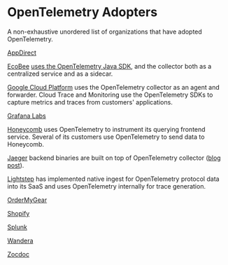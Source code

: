 # OpenTelemetry Adopters

A non-exhaustive unordered list of organizations that have adopted OpenTelemetry.

[AppDirect](https://www.appdirect.com/)

[EcoBee](https://www.ecobee.com/) [uses the OpenTelemetry Java SDK](https://www.honeycomb.io/blog/bees-working-together-how-ecobees-engineers-adopted-honeycomb/), and the collector both as a centralized service and as a sidecar.

[Google Cloud Platform](https://cloud.google.com) uses the OpenTelemetry collector as an agent and forwarder. Cloud Trace and Monitoring use the OpenTelemetry SDKs to capture metrics and traces from customers' applications.

[Grafana Labs](https://grafana.com/)

[Honeycomb](honeycomb.io) uses OpenTelemetry to instrument its querying frontend service. Several of its customers use OpenTelemetry to send data to Honeycomb.

[Jaeger](https://jaegertracing.io) backend binaries are built on top of OpenTelemetry collector ([blog post](https://medium.com/jaegertracing/jaeger-embraces-opentelemetry-collector-90a545cbc24)).

[Lightstep](https://lightstep.com) has implemented native ingest for OpenTelemetry protocol data into its SaaS and uses OpenTelemetry internally for trace generation.

[OrderMyGear](https://www.ordermygear.com/)

[Shopify](https://www.shopify.com/)

[Splunk](https://www.splunk.com/)

[Wandera](https://www.wandera.com/)

[Zocdoc](https://www.zocdoc.com/)
